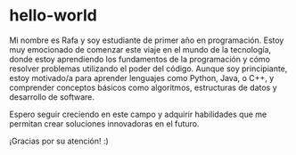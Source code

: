 # hello-world

Mi nombre es Rafa y soy estudiante de primer año en programación. Estoy muy emocionado de comenzar este viaje en el mundo de la tecnología, donde estoy aprendiendo los fundamentos de la programación y cómo resolver problemas utilizando el poder del código. Aunque soy principiante, estoy motivado/a para aprender lenguajes como Python, Java, o C++, y comprender conceptos básicos como algoritmos, estructuras de datos y desarrollo de software.

Espero seguir creciendo en este campo y adquirir habilidades que me permitan crear soluciones innovadoras en el futuro.

¡Gracias por su atención! :)
